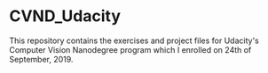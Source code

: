 # CVND_Udacity
This repository contains the exercises and project files for Udacity's Computer Vision Nanodegree program which I enrolled on 24th of September, 2019.
